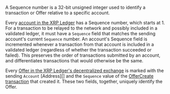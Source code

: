 A Sequence number is a 32-bit unsigned integer used to identify a transaction or Offer relative to a specific account.

Every [account in the XRP Ledger](accounts.html) has a Sequence number, which starts at 1. For a transaction to be relayed to the network and possibly included in a validated ledger, it must have a `Sequence` field that matches the sending account's current `Sequence` number. An account's Sequence field is incremented whenever a transaction from that account is included in a validated ledger (regardless of whether the transaction succeeded or failed). This preserves the order of transactions submitted by an account, and differentiates transactions that would otherwise be the same.

Every [Offer in the XRP Ledger's decentralized exchange](offers.html) is marked with the sending `Account` [Address][] and the `Sequence` value of the [OfferCreate transaction](offercreate.html) that created it. These two fields, together, uniquely identify the Offer.
